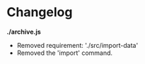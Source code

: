 # Changelog

**./archive.js**
* Removed requirement: './src/import-data'
* Removed the 'import' command.
